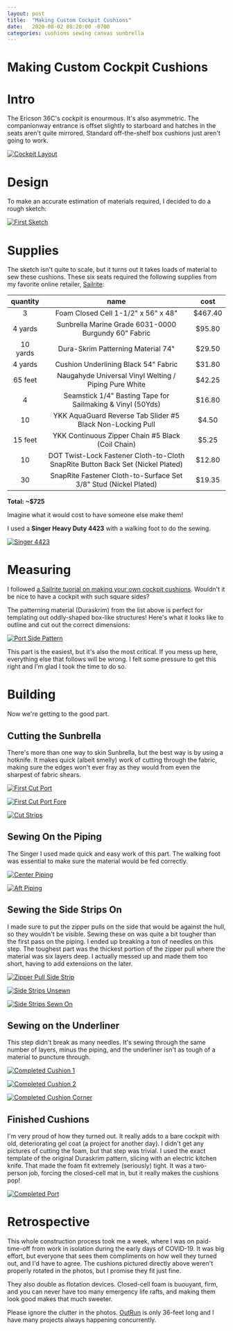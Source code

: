 ```yaml
---
layout: post
title:  "Making Custom Cockpit Cushions"
date:   2020-08-02 08:20:00 -0700
categories: cushions sewing canvas sunbrella
---
```


Making Custom Cockpit Cushions
==============================

# Intro

The Ericson 36C's cockpit is enourmous. It's also asymmetric. The companionway entrance is offset slightly to starboard and hatches in the seats aren't quite mirrored. Standard off-the-shelf box cushions just aren't going to work.

[![Cockpit Layout](/assets/images/cockpit-cushions/cockpit-layout.jpg)](https://photos.app.goo.gl/MNv3rGHXBPZGKAEX7)

# Design

To make an accurate estimation of materials required, I decided to do a rough sketch:

[![First Sketch](/assets/images/cockpit-cushions/first-sketch.jpg)](https://photos.app.goo.gl/HcTfWH6H9i62LKz69)

# Supplies

The sketch isn't quite to scale, but it turns out it takes loads of material to sew these cushions. These six seats required the following supplies from my favorite online retailer, [Sailrite](http://sailrite.com/):

| quantity |                                        name                                     |   cost  |
|:--------:|:-------------------------------------------------------------------------------:|:-------:|
|     3    |                       Foam Closed Cell 1-1/2" x 56" x 48"                       | $467.40 |
|  4 yards |                Sunbrella Marine Grade 6031-0000 Burgundy 60" Fabric             |  $95.80 |
| 10 yards |                            Dura-Skrim Patterning Material 74"                   |  $29.50 |
|  4 yards |                          Cushion Underlining Black 54" Fabric                   |  $31.80 |
|  65 feet |                  Naugahyde Universal Vinyl Welting / Piping Pure White          |  $42.25 |
|     4    |             Seamstick 1/4" Basting Tape for Sailmaking & Vinyl (50Yds)          |  $16.80 |
|    10    |           YKK AquaGuard Reverse Tab Slider #5 Black Non-Locking Pull            |  $4.50  |
|  15 feet |               YKK Continuous Zipper Chain #5 Black (Coil Chain)                 |  $5.25  |
|    10    | DOT Twist-Lock Fastener Cloth-to-Cloth SnapRite Button Back Set (Nickel Plated) |  $12.80 |
|    30    |        SnapRite Fastener Cloth-to-Surface Set 3/8" Stud (Nickel Plated)         |  $19.35 |

__Total: ~$725__

Imagine what it would cost to have someone else make them!

I used a __Singer Heavy Duty 4423__ with a walking foot to do the sewing.

[![Singer 4423](/assets/images/cockpit-cushions/singer-4423.jpg)](https://photos.app.goo.gl/HzZHfC4rARTyaCsJ8)

# Measuring

I followed [a Sailrite tuorial on making your own cockpit cushions](https://www.sailrite.com/How-to-Make-Cockpit-Cushions-Box-Cushions-Video). Wouldn't it be nice to have a cockpit with such square sides?

The patterning material (Duraskrim) from the list above is perfect for templating out oddly-shaped box-like structures! Here's what it looks like to outline and cut out the correct dimensions:

[![Port Side Pattern](/assets/images/cockpit-cushions/duraskrim-pattern.jpg)](https://photos.app.goo.gl/2QNmUevTZDdC7BmZ9)

This part is the easiest, but it's also the most critical. If you mess up here, everything else that follows will be wrong. I felt some pressure to get this right and I'm glad I took the time to do so.

# Building

Now we're getting to the good part.

## Cutting the Sunbrella

There's more than one way to skin Sunbrella, but the best way is by using a hotknife. It makes quick (albeit smelly) work of cutting through the fabric, making sure the edges won't ever fray as they would from even the sharpest of fabric shears.

[![First Cut Port](/assets/images/cockpit-cushions/first-cut-port.jpg)](https://photos.app.goo.gl/CSZBVfkjoE2xYwsEA)

[![First Cut Port Fore](/assets/images/cockpit-cushions/first-cut-port-fore.jpg)](https://photos.app.goo.gl/d9jBQQMpb8u8RZ8n6)

[![Cut Strips](/assets/images/cockpit-cushions/cut-strips.jpg)](https://photos.app.goo.gl/gd73ceuUvGHRZfXD8)

## Sewing On the Piping

The Singer I used made quick and easy work of this part. The walking foot was essential to make sure the material would be fed correctly.

[![Center Piping](/assets/images/cockpit-cushions/center-piping.jpg)](https://photos.app.goo.gl/xcHL9ypCVrZfbgh79)

[![Aft Piping](/assets/images/cockpit-cushions/aft-piping.jpg)](https://photos.app.goo.gl/tR2qT9aD2WYqx2nV7)

## Sewing the Side Strips On

I made sure to put the zipper pulls on the side that would be against the hull, so they wouldn't be visible. Sewing these on was quite a bit tougher than the first pass on the piping. I ended up breaking a ton of needles on this step. The toughest part was the thickest portion of the zipper pull where the material was six layers deep. I actually messed up and made them too short, having to add extensions on the later.

[![Zipper Pull Side Strip](/assets/images/cockpit-cushions/zipper-pull-strip.jpg)](https://photos.app.goo.gl/iBhKLkuUwFsQZKTs7)

[![Side Strips Unsewn](/assets/images/cockpit-cushions/side-strips.jpg)](https://photos.app.goo.gl/BzAbz4uRHJYe4DHg9)

[![Side Strips Sewn On](/assets/images/cockpit-cushions/side-strips-sewn.jpg)](https://photos.app.goo.gl/BiRQ4bHUsWYtyRun9)

## Sewing on the Underliner

This step didn't break as many needles. It's sewing through the same number of layers, minus the piping, and the underliner isn't as tough of a material to puncture through.

[![Completed Cushion 1](/assets/images/cockpit-cushions/completed-cushion-1.jpg)](https://photos.app.goo.gl/PcSib3FwNyHXD7vM7)

[![Completed Cushion 2](/assets/images/cockpit-cushions/completed-cushion-2.jpg)](https://photos.app.goo.gl/nMzEz9UHYp1X6qDNA)

[![Completed Cushion Corner](/assets/images/cockpit-cushions/completed-cushion-corner.jpg)](https://photos.app.goo.gl/Z9NWdLh9w3BnwsGk6)

## Finished Cushions

I'm very proud of how they turned out. It really adds to a bare cockpit with old, deteriorating gel coat (a project for another day). I didn't get any pictures of cutting the foam, but that step was trivial. I used the exact template of the original Duraskrim pattern, slicing with an electric kitchen knife. That made the foam fit extremely (seriously) tight. It was a two-person job, forcing the closed-cell mat in, but it really makes the cushions pop!

[![Completed Port](/assets/images/cockpit-cushions/completed-port.jpg)](https://photos.app.goo.gl/qqgvAKzaVcp3zqWx6)

# Retrospective

This whole construction process took me a week, where I was on paid-time-off from work in isolation during the early days of COVID-19. It was big effort, but everyone that sees them compliments on how well they turned out, and I'd have to agree. The cushions pictured directly above weren't properly rotated in the photos, but I promise they fit just fine.

They also double as flotation devices. Closed-cell foam is buouyant, firm, and you can never have too many emergency life rafts, and making them look good makes that much sweeter.

Please ignore the clutter in the photos. [OutRun](/about/) is only 36-feet long and I have many projects always happening concurrently.
